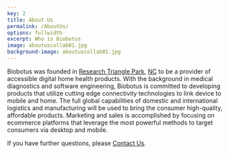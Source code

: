 ```yaml
---
key: 2
title: About Us
permalink: /AboutUs/
options: fullwidth
excerpt: Who is Biobotus
image: aboutuscollab01.jpg
background-image: aboutuscollab01.jpg
---
```


Biobotus was founded in [Research Triangle Park](http://www.rtp.org/), [NC](http://www.ncbiotech.org/) to be a provider of accessible digital home health products.  With the background in medical diagnostics and software engineering, Biobotus is committed to developing products that utilize cutting edge connectivity technologies to link device to mobile and home.  The full global capabilities of domestic and international logistics and manufacturing will be used to bring the consumer high-quality, affordable products.  Marketing and sales is accomplished by focusing on ecommerce platforms that leverage the most powerful methods to target consumers via desktop and mobile.  

If you have further questions, please [Contact Us](https://www.biobotus.com/contactus).

